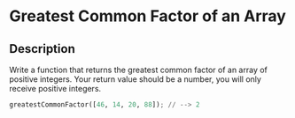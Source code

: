 # Greatest Common Factor of an Array

## Description

Write a function that returns the greatest common factor of an array of positive integers. Your return value should be a number, you will only receive positive integers.

```python
greatestCommonFactor([46, 14, 20, 88]); // --> 2
```
